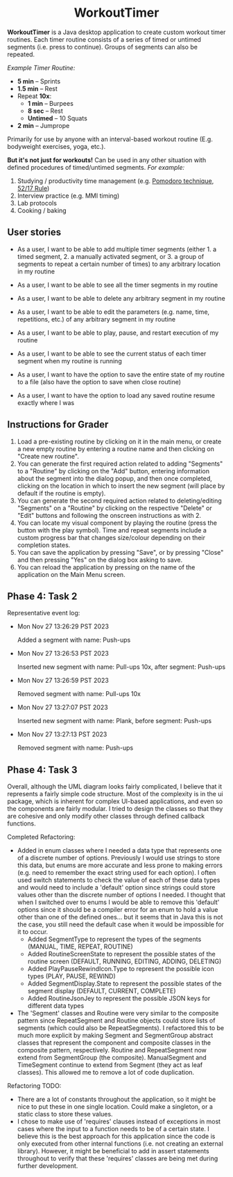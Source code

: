 <div align="center">
  <h1>WorkoutTimer</h1>
</div>

**WorkoutTimer** is a Java desktop application to create custom workout timer routines. 
Each timer routine consists of a series of timed or untimed segments (i.e. press to continue).
Groups of segments can also be repeated.

*Example Timer Routine:*
- **5 min** – Sprints
- **1.5 min** – Rest
- Repeat **10x**:
   - **1 min** – Burpees
   - **8 sec** – Rest
   - **Untimed** – 10 Squats
- **2 min** – Jumprope

Primarily for use by anyone with an interval-based workout routine (E.g. bodyweight exercises, yoga, etc.). 

**But it's not just for workouts!** Can be used in any other situation with 
defined procedures of timed/untimed segments. 
*For 
example:*
1. Studying / productivity time management 
(e.g. [Pomodoro technique](https://en.wikipedia.org/wiki/Pomodoro_Technique), 
[52/17 Rule](https://en.wikipedia.org/wiki/52/17_rule))
2. Interview practice (e.g. MMI timing)
3. Lab protocols
4. Cooking / baking


## User stories

- As a user, I want to be able to add multiple timer segments (either 1. a timed segment, 2. a
  manually activated segment, or 3. a group of segments to repeat a certain number of times) to any arbitrary 
  location in my routine
- As a user, I want to be able to see all the timer segments in my routine
- As a user, I want to be able to delete any arbitrary segment in my routine
- As a user, I want to be able to edit the parameters (e.g. name, time, repetitions, etc.) of any arbitrary segment 
  in my routine
- As a user, I want to be able to play, pause, and restart execution of my routine
- As a user, I want to be able to see the current status of each timer segment when my routine is running

- As a user, I want to have the option to save the entire state of my routine to a file (also have the option to save 
  when close routine)
- As a user, I want to have the option to load any saved routine resume exactly where I was


## Instructions for Grader

1. Load a pre-existing routine by clicking on it in the main menu, or create a new empty routine by entering a 
   routine name and then clicking on "Create new routine".
2. You can generate the first required action related to adding "Segments" to a "Routine" by clicking on the "Add" 
   button, entering information about the segment into the dialog popup, and then once completed, clicking on the 
   location in which to insert the new segment (will place by default if the routine is empty).
3. You can generate the second required action related to deleting/editing "Segments" on a "Routine" by clicking on 
   the respective "Delete" or "Edit" buttons and following the onscreen instructions as with 2.
4. You can locate my visual component by playing the routine (press the button with the play symbol). Time and 
   repeat segments include a custom progress bar that changes size/colour depending on their completion states.
5. You can save the application by pressing "Save", or by pressing "Close" and then pressing "Yes" on the dialog box 
   asking to save.
6. You can reload the application by pressing on the name of the application on the Main Menu screen.


## Phase 4: Task 2

Representative event log:
- Mon Nov 27 13:26:29 PST 2023

  Added a segment with name: Push-ups

- Mon Nov 27 13:26:53 PST 2023

  Inserted new segment with name: Pull-ups 10x, after segment: Push-ups

- Mon Nov 27 13:26:59 PST 2023

  Removed segment with name: Pull-ups 10x

- Mon Nov 27 13:27:07 PST 2023

  Inserted new segment with name: Plank, before segment: Push-ups

- Mon Nov 27 13:27:13 PST 2023

  Removed segment with name: Push-ups

## Phase 4: Task 3

Overall, although the UML diagram looks fairly complicated, I believe that it represents a fairly simple code 
structure. Most of the complexity is in the ui package, which is inherent for complex UI-based applications, and 
even so the components are fairly modular. I tried to design the classes so that they are cohesive and only modify 
other classes through defined callback functions.

Completed Refactoring:
- Added in enum classes where I needed a data type that represents one of a discrete number of options. Previously I 
  would use strings to store this data, but enums are more accurate and less prone to making errors (e.g. need to 
  remember the exact string used for each option). I often used switch statements to check the value of each of 
  these data types and would need to include a 'default' option since strings could store values other than the 
  discrete number of options I needed. I thought that when I switched over to enums I would be able to remove this 
  'default' options since it should be a compiler error for an enum to hold a value other than one of the defined 
  ones... but it seems that in Java this is not the case, you still need the default case when it would be 
  impossible for it to occur.
  - Added SegmentType to represent the types of the segments (MANUAL, TIME, REPEAT, ROUTINE)
  - Added RoutineScreenState to represent the possible states of the routine screen (DEFAULT, RUNNING, EDITING, ADDING, DELETING)
  - Added PlayPauseRewindIcon.Type to represent the possible icon types (PLAY, PAUSE, REWIND)
  - Added SegmentDisplay.State to represent the possible states of the segment display (DEFAULT, CURRENT, COMPLETE)
  - Added RoutineJsonJey to represent the possible JSON keys for different data types
- The 'Segment' classes and Routine were very similar to the composite pattern since RepeatSegment and Routine 
  objects could store lists of segments (which could also be RepeatSegments). I refactored this to be much more 
  explicit by making Segment and SegmentGroup abstract classes that represent the component and composite classes in 
  the composite pattern, respectively. Routine and RepeatSegment now extend from SegmentGroup (the composite). 
  ManualSegment and TimeSegment continue to extend from Segment (they act as leaf classes). This allowed me to 
  remove a lot of code duplication.

Refactoring TODO:
- There are a lot of constants throughout the application, so it might be nice to put these in one single location. 
  Could make a singleton, or a static class to store these values.
- I chose to make use of 'requires' clauses instead of exceptions in most cases where the input to a function needs 
  to be of a certain state. I believe this is the best approach for this application since the code is only executed 
  from other internal functions (i.e. not creating an external library). However, it might be beneficial to add in 
  assert statements throughout to verify that these 'requires' classes are being met during further development.



